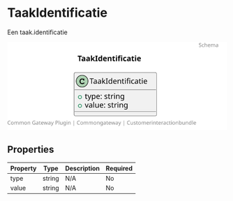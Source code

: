 # TaakIdentificatie

Een taak.identificatie

![Class Diagram](https://github.com/CommonGateway/CustomerInteractionBundle/blob/plugin-klanten-update/docs/schema/klant.taak.identificatie.svg)

## Properties

| Property | Type | Description | Required |
|----------|------|-------------|----------|
| type | string | N/A | No |
| value | string | N/A | No |
